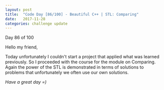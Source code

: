 ```yaml
---
layout: post
title:  "Code Day [86/100] - Beautiful C++ | STL: Comparing"
date:   2017-11-28
categories: challenge update
---
```


Day 86 of 100

Hello my friend,

Today unfortunately I couldn't start a project that applied what was learned previously. So I proceeded with the course for the module on Comparing. Again the power of the STL is demonstrated in terms of solutions to problems that unfortunately we often use our own solutions.

_Have a great day =)_